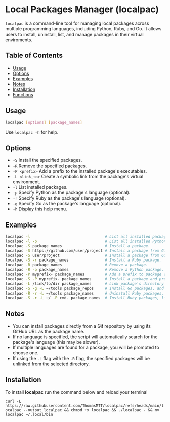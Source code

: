 # Local Packages Manager (localpac)

`localpac` is a command-line tool for managing local packages across multiple programming languages, including Python, Ruby, and Go. It allows users to install, uninstall, list, and manage packages in their virtual enviroments.

## Table of Contents
- [Usage](#usage)
- [Options](#options)
- [Examples](#examples)
- [Notes](#notes)
- [Installation](#installation)
- [Functions](#functions)

## Usage
```bash
localpac [options] [package_names]
```
Use `localpac -h` for help.

## Options
- `-S`                Install the specified packages.
- `-R`                Remove the specified packages.
- `-P <prefix>`       Add a prefix to the installed package's executables.
- `-L <link_to>`      Create a symbolic link from the package's virtual environment.
- `-l`                List installed packages.
- `-p`                Specify Python as the package's language (optional).
- `-r`                Specify Ruby as the package's language (optional).
- `-g`                Specify Go as the package's language (optional).
- `-h`                Display this help menu.

## Examples
```bash
localpac -l                                 # List all installed packages.
localpac -l -p                              # List all installed Python packages.
localpac -S package_names                   # Install a package.
localpac -S https://github.com/user/project # Install a package from GitHub by link.
localpac -S user/project                    # Install a package from GitHub by user/project.
localpac -S -r package_names                # Install a Ruby package.
localpac -R package_names                   # Remove a package.
localpac -R -p package_names                # Remove a Python package.
localpac -P myprefix- package_names         # Add a prefix to package commands.
localpac -S -P myprefix- package_names      # Install a package and prefix its commands.
localpac -L /link/to/dir package_names      # Link package's directory to link/to/dir.
localpac -S -g -L ~/tools package_repos     # Install Go packages, and link to ~/tools/package_names.
localpac -R -r -L ~/tools package_names     # Uninstall Ruby packages, unlink link at ~/tools/package_names.
localpac -S -r -L ~/ -P cmd- package_names  # Install Ruby packages, link to ~/ and prefix exec files with cmd-.
```

## Notes
- You can install packages directly from a Git repository by using its GitHub URL as the package name.
- If no language is specified, the script will automatically search for the package's language (this may be slower).
- If multiple languages are found for a package, you will be prompted to choose one.
- If using the `-L` flag with the `-R` flag, the specified packages will be unlinked from the selected directory.

## Installation
To install **localpac** run the command below and reload your terminal

`curl -L https://raw.githubusercontent.com/ThomasMTT/localpac/refs/heads/main/localpac --output localpac && chmod +x localpac && ./localpac - && mv localpac ~/.local/bin`


